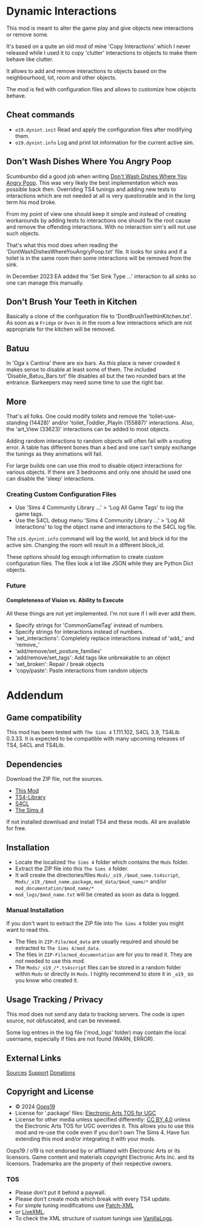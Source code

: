 # Dynamic Interactions

This mod is meant to alter the game play and give objects new interactions or remove some.

It's based on a quite an old mod of mine 'Copy Interactions' which I never released while I used it to copy 'clutter' interactions to objects to make them behave like clutter.

It allows to add and remove interactions to objects based on the neighbourhood, lot, room and other objects.

The mod is fed with configuration files and allows to customize how objects behave.

## Cheat commands
* `o19.dynint.init` Read and apply the configuration files after modifying them.
* `o19.dynint.info` Log and print lot information for the current active sim.

## Don't Wash Dishes Where You Angry Poop
Scumbumbo did a good job when writing [Don't Wash Dishes Where You Angry Poop](https://modthesims.info/d/603052/don-t-wash-dishes-where-you-angry-poop.html).
This was very likely the best implementation which was possible back then.
Overriding TS4 tunings and adding new tests to interactions which are not needed at all is very questionable and in the long term his mod broke.

From my point of view one should keep it simple and instead of creating workarounds by adding tests to interactions one should fix the root cause and remove the offending interactions.
With no interaction sim's will not use such objects.

That's what this mod does when reading the 'DontWashDishesWhereYouAngryPoop.txt' file.
It looks for sinks and if a toilet is in the same room then some interactions will be removed from the sink.

In December 2023 EA added the 'Set Sink Type ...' interaction to all sinks so one can manage this manually.

## Don't Brush Your Teeth in Kitchen
Basically a clone of the configuration file to 'DontBrushTeethInKitchen.txt'.
As soon as a `Fridge` or `Oven` is in the room a few interactions which are not appropriate for the kitchen will be removed.

## Batuu
In 'Oga´s Cantina' there are six bars.
As this place is never crowded it makes sense to disable at least some of them.
The included 'Disable_Batuu_Bars.txt' file disables all but the two rounded bars at the entrance.
Barkeepers may need some time to use the right bar.

## More
That's all folks.
One could modify toilets and remove the 'toilet-use-standing (14428)' and/or 'toilet_Toddler_PlayIn (155887)' interactions.
Also, the 'art_View (33623)' interactions can be added to most objects.

Adding random interactions to random objects will often fail with a routing error.
A table has different bones than a bed and one can't simply exchange the tunings as they animations will fail.

For large builds one can use this mod to disable object interactions for various objects. 
If there are 3 bedrooms and only one should be used one can disable the 'sleep' interactions.

### Creating Custom Configuration Files
* Use 'Sims 4 Community Library ...' > 'Log All Game Tags'  to log the game tags.
* Use the S4CL debug menu 'Sims 4 Community Library ...' > 'Log All Interactions' to log the object name and interactions to the S4CL log file.

The `o19.dynint.info` command will log the world, lot and block id for the active sim.
Changing the room will result in a different block_id.

These options should log enough information to create custom configuration files. The files look a lot like JSON while they are Python Dict objects.

### Future
#### Completeness of Vision vs. Ability to Execute
All these things are not yet implemented. I'm not sure if I will ever add them.
* Specify strings for 'CommonGameTag' instead of numbers.
* Specify strings for interactions instead of numbers.
* 'set_interactions': Completely replace interactions instead of 'add_' and 'remove_'
* 'add/remove/set_posture_families'
* 'add/remove/set_tags': Add tags like unbreakable to an object
* 'set_broken': Repair / break objects
* 'copy/paste': Paste interactions from random objects


# Addendum

## Game compatibility
This mod has been tested with `The Sims 4` 1.111.102, S4CL 3.9, TS4Lib 0.3.33.
It is expected to be compatible with many upcoming releases of TS4, S4CL and TS4Lib.

## Dependencies
Download the ZIP file, not the sources.
* [This Mod](../../releases/latest)
* [TS4-Library](https://github.com/Oops19/TS4-Library/releases/latest)
* [S4CL](https://github.com/ColonolNutty/Sims4CommunityLibrary/releases/latest)
* [The Sims 4](https://www.ea.com/games/the-sims/the-sims-4)

If not installed download and install TS4 and these mods.
All are available for free.

## Installation
* Locate the localized `The Sims 4` folder which contains the `Mods` folder.
* Extract the ZIP file into this `The Sims 4` folder.
* It will create the directories/files `Mods/_o19_/$mod_name.ts4script`, `Mods/_o19_/$mod_name.package`, `mod_data/$mod_name/*` and/or `mod_documentation/$mod_name/*`
* `mod_logs/$mod_name.txt` will be created as soon as data is logged.

### Manual Installation
If you don't want to extract the ZIP file into `The Sims 4` folder you might want to read this. 
* The files in `ZIP-File/mod_data` are usually required and should be extracted to `The Sims 4/mod_data`.
* The files in `ZIP-File/mod_documentation` are for you to read it. They are not needed to use this mod.
* The `Mods/_o19_/*.ts4script` files can be stored in a random folder within `Mods` or directly in `Mods`. I highly recommend to store it in `_o19_` so you know who created it.

## Usage Tracking / Privacy
This mod does not send any data to tracking servers. The code is open source, not obfuscated, and can be reviewed.

Some log entries in the log file ('mod_logs' folder) may contain the local username, especially if files are not found (WARN, ERROR).

## External Links
[Sources](https://github.com/Oops19/)
[Support](https://discord.gg/d8X9aQ3jbm)
[Donations](https://www.patreon.com/o19)

## Copyright and License
* © 2024 [Oops19](https://github.com/Oops19)
* License for '.package' files: [Electronic Arts TOS for UGC](https://tos.ea.com/legalapp/WEBTERMS/US/en/PC/)  
* License for other media unless specified differently: [CC BY 4.0](https://creativecommons.org/licenses/by/4.0/) unless the Electronic Arts TOS for UGC overrides it.
This allows you to use this mod and re-use the code even if you don't own The Sims 4.
Have fun extending this mod and/or integrating it with your mods.

Oops19 / o19 is not endorsed by or affiliated with Electronic Arts or its licensors.
Game content and materials copyright Electronic Arts Inc. and its licensors. 
Trademarks are the property of their respective owners.

### TOS
* Please don't put it behind a paywall.
* Please don't create mods which break with every TS4 update.
* For simple tuning modifications use [Patch-XML](https://github.com/Oops19/TS4-PatchXML) 
* or [LiveXML](https://github.com/Oops19/TS4-LiveXML).
* To check the XML structure of custom tunings use [VanillaLogs](https://github.com/Oops19/TS4-VanillaLogs).
